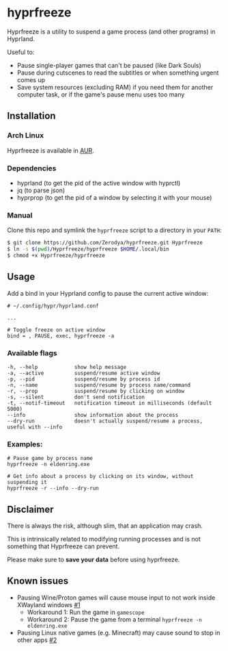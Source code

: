 # hyprfreeze
Hyprfreeze is a utility to suspend a game process (and other programs) in Hyprland.

Useful to:
- Pause single-player games that can't be paused (like Dark Souls)
- Pause during cutscenes to read the subtitles or when something urgent comes up
- Save system resources (excluding RAM) if you need them for another computer task, or if the game's pause menu uses too many

## Installation
### Arch Linux
Hyprfreeze is available in [AUR](https://aur.archlinux.org/packages/hyprfreeze-git).

### Dependencies
- hyprland (to get the pid of the active window with hyprctl)
- jq (to parse json)
- hyprprop (to get the pid of a window by selecting it with your mouse)

### Manual
Clone this repo and symlink the `hyprfreeze` script to a directory in your `PATH`:
```bash
$ git clone https://github.com/Zerodya/hyprfreeze.git Hyprfreeze
$ ln -s $(pwd)/Hyprfreeze/hyprfreeze $HOME/.local/bin
$ chmod +x Hyprfreeze/hyprfreeze
```

## Usage
Add a bind in your Hyprland config to pause the current active window:
```
# ~/.config/hypr/hyprland.conf

...

# Toggle freeze on active window
bind = , PAUSE, exec, hyprfreeze -a
```
### Available flags
```
-h, --help            show help message
-a, --active          suspend/resume active window
-p, --pid             suspend/resume by process id
-n, --name            suspend/resume by process name/command
-r, --prop            suspend/resume by clicking on window
-s, --silent          don't send notification
-t, --notif-timeout   notification timeout in milliseconds (default 5000)
--info                show information about the process
--dry-run             doesn't actually suspend/resume a process, useful with --info
```
### Examples:
```
# Pause game by process name
hyprfreeze -n eldenring.exe
```
```
# Get info about a process by clicking on its window, without suspending it
hyprfreeze -r --info --dry-run
```
## Disclaimer
There is always the risk, although slim, that an application may crash.

This is intrinsically related to modifying running processes and is not something that Hyprfreeze can prevent.

Please make sure to **save your data** before using hyprfreeze.

## Known issues
- Pausing Wine/Proton games will cause mouse input to not work inside XWayland windows [#1](https://github.com/Zerodya/hyprfreeze/issues/2)
  - Workaround 1: Run the game in `gamescope`
  - Workaround 2: Pause the game from a terminal `hyprfreeze -n eldenring.exe` 
- Pausing Linux native games (e.g. Minecraft) may cause sound to stop in other apps [#2](https://github.com/Zerodya/hyprfreeze/issues/2)
